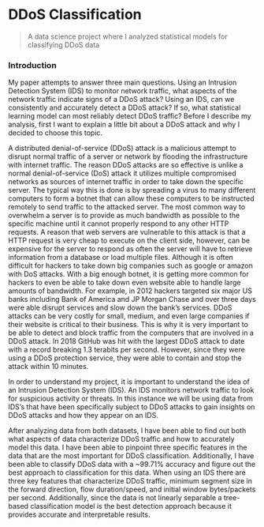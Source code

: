 # DDoS Classification

> A data science project where I analyzed statistical models for classifying DDoS data

### Introduction

My paper attempts to answer three main questions. Using an Intrusion Detection System (IDS) to monitor network traffic, what aspects of the network traffic indicate signs of a DDoS attack? Using an IDS, can we consistently and accurately detect a DDoS attack? If so, what statistical learning model can most reliably detect DDoS traffic? Before I describe my analysis, first I want to explain a little bit about a DDoS attack and why I decided to choose this topic.

A distributed denial-of-service (DDoS) attack is a malicious attempt to disrupt normal traffic of a server or network by flooding the infrastructure with internet traffic. The reason DDoS attacks are so effective is unlike a normal denial-of-service (DoS) attack it utilizes multiple compromised networks as sources of internet traffic in order to take down the specific server. The typical way this is done is by spreading a virus to many different computers to form a botnet that can allow these computers to be instructed remotely to send traffic to the attacked server. The most common way to overwhelm a server is to provide as much bandwidth as possible to the specific machine until it cannot properly respond to any other HTTP requests. A reason that web servers are vulnerable to this attack is that a HTTP request is very cheap to execute on the client side, however, can be expensive for the server to respond as often the server will have to retrieve information from a database or load multiple files. Although it is often difficult for hackers to take down big companies such as google or amazon with DoS attacks. With a big enough botnet, it is getting more common for hackers to even be able to take down even website able to handle large amounts of bandwidth. For example, in 2012 hackers targeted six major US banks including Bank of America and JP Morgan Chase and over three days were able disrupt services and slow down the bank’s services. DDoS attacks can be very costly for small, medium, and even large companies if their website is critical to their business. This is why it is very important to be able to detect and block traffic from the computers that are involved in a DDoS attack. In 2018 GitHub was hit with the largest DDoS attack to date with a record breaking 1.3 terabits per second. However, since they were using a DDoS protection service, they were able to contain and stop the attack within 10 minutes.

In order to understand my project, it is important to understand the idea of an Intrusion Detection System (IDS). An IDS monitors network traffic to look for suspicious activity or threats. In this instance we will be using data from IDS’s that have been specifically subject to DDoS attacks to gain insights on DDoS attacks and how they appear on an IDS.

After analyzing data from both datasets, I have been able to find out both what aspects of data characterize DDoS traffic and how to accurately model this data. I have been able to pinpoint three specific features in the data that are the most important for DDoS classification. Additionally, I have been able to classify DDoS data with a ~99.71% accuracy and figure out the best approach to classification for this data. When using an IDS there are three key features that characterize DDoS traffic, minimum segment size in the forward direction, flow duration/speed, and initial window bytes/packets per second. Additionally, since the data is not linearly separable a tree-based classification model is the best detection approach because it provides accurate and interpretable results.
